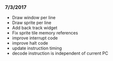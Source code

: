 ### 7/3/2017
 + Draw window per line
 + Draw sprite per line
 + Add back track widget
 + Fix sprite tile memory references
 + improve interrupt code
 + improve halt code
 + update instruction timing
 + decode instruction is independent of current PC
